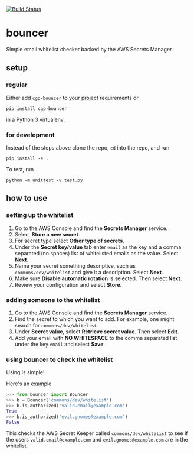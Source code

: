 [![Build Status](https://travis-ci.org/ucsc-cgp/bouncer.svg?branch=master)](https://travis-ci.org/ucsc-cgp/bouncer)

# bouncer
Simple email whitelist checker backed by the AWS Secrets Manager

## setup

### regular
Either add `cgp-bouncer` to your project requirements or
```
pip install cgp-bouncer
```
in a Python 3 virtualenv.

### for development
Instead of the steps above clone the repo, `cd` into the repo, and run
```
pip install -e .
```

To test, run
```
python -m unittest -v test.py
```
## how to use

### setting up the whitelist
1. Go to the AWS Console and find the **Secrets Manager** service.
1. Select **Store a new secret**.
1. For secret type select **Other type of secrets**.
1. Under the **Secret key/value** tab enter `email` as the key and a
   comma separated (no spaces) list of whitelisted emails as the
   value. Select **Next**.
1. Name your secret something descriptive, such as 
   `commons/dev/whitelist` and give it a description. Select **Next**.
1. Make sure **Disable automatic rotation** is selected. Then select
   **Next**.
1. Review your configuration and select **Store**.

### adding someone to the whitelist
1. Go to the AWS Console and find the **Secrets Manager** service.
1. Find the secret to which you want to add. For example, one might
   search for `commons/dev/whitelist`.
1. Under **Secret value**, select **Retrieve secret value**. Then
   select **Edit**. 
1. Add your email with **NO WHITESPACE** to the comma separated list
   under the key `email` and select **Save**.

### using bouncer to check the whitelist
Using is simple!

Here's an example

```python
>>> from bouncer import Bouncer
>>> b = Bouncer('commons/dev/whitelist')
>>> b.is_authorized('valid.email@example.com')
True
>>> b.is_authorized('evil.gnomes@example.com')
False
```

This checks the AWS Secret Keeper called `commons/dev/whitelist` to see
if the users `valid.email@example.com` and `evil.gnomes@example.com`
are in the whitelist.
